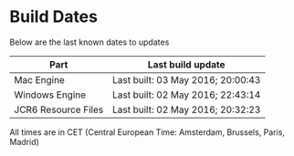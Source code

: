 # Build Dates

Below are the last known dates to updates

Part | Last build update
-----|-----
Mac Engine | Last built: 03 May 2016; 20:00:43
Windows Engine | Last built: 02 May 2016; 22:43:14
JCR6 Resource Files | Last built: 02 May 2016; 20:32:23
All times are in CET (Central European Time: Amsterdam, Brussels, Paris, Madrid)



